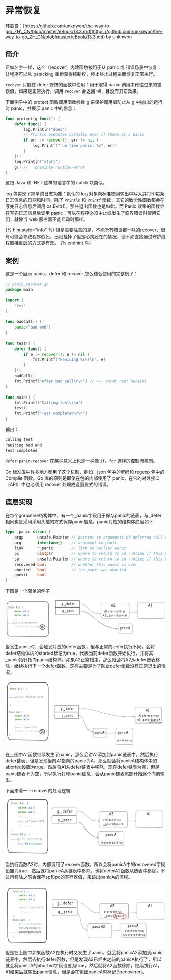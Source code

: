 # 异常恢复

转载自：[https://github.com/unknwon/the-way-to-go\_ZH\_CN/blob/master/eBook/13.3.md](https://github.com/unknwon/the-way-to-go_ZH_CN/blob/master/eBook/13.3.md) by unknwon

## 简介

正如名字一样，这个（recover）内建函数被用于从 panic 或 错误场景中恢复：让程序可以从 panicking 重新获得控制权，停止终止过程进而恢复正常执行。

`recover` 只能在 defer 修饰的函数中使用：用于取得 panic 调用中传递过来的错误值，如果是正常执行，调用 `recover` 会返回 nil，且没有其它效果。

下面例子中的 protect 函数调用函数参数 g 来保护调用者防止从 g 中抛出的运行时 panic，并展示 panic 中的信息：

```go
func protect(g func()) {
	defer func() {
		log.Println("done")
		// Println executes normally even if there is a panic
		if err := recover(); err != nil {
			log.Printf("run time panic: %v", err)
		}
	}()
	log.Println("start")
	g() //   possible runtime-error
}
```

这跟 Java 和 .NET 这样的语言中的 catch 块类似。

log 包实现了简单的日志功能：默认的 log 对象向标准错误输出中写入并打印每条日志信息的日期和时间。除了 `Println` 和 `Printf` 函数，其它的致命性函数都会在写完日志信息后调用 os.Exit\(1\)，那些退出函数也是如此。而 Panic 效果的函数会在写完日志信息后调用 panic；可以在程序必须中止或发生了临界错误时使用它们，就像当 web 服务器不能启动时那样。

{% hint style="info" %}
但是需要注意的是，不能所有错误都一味的recover，很有可能会导致程序假死，已经挂掉了但是心跳还在的情况，倒不如直接通过守护线程直接重启的方式更有效。
{% endhint %}

## 案例

这是一个展示 panic，defer 和 recover 怎么结合使用的完整例子：

```go
// panic_recover.go
package main

import (
	"fmt"
)

func badCall() {
	panic("bad end")
}

func test() {
	defer func() {
		if e := recover(); e != nil {
			fmt.Printf("Panicing %s\r\n", e)
		}
	}()
	badCall()
	fmt.Printf("After bad call\r\n") // <-- wordt niet bereikt
}

func main() {
	fmt.Printf("Calling test\r\n")
	test()
	fmt.Printf("Test completed\r\n")
}
```

输出：

```go
Calling test
Panicing bad end
Test completed
```

`defer-panic-recover` 在某种意义上也是一种像 `if`，`for` 这样的控制流机制。

Go 标准库中许多地方都用了这个机制，例如，json 包中的解码和 regexp 包中的 Complie 函数。Go 库的原则是即使在包的内部使用了 panic，在它的对外接口（API）中也必须用 recover 处理成返回显式的错误。

## 底层实现

在每个goroutine结构体中，有一个\_panic字段用于保存panic的链表，与\_defer相同也是采用采用头插的方式保存panic信息，panic对应的结构体底层如下

```go
type _panic struct {
    argp      unsafe.Pointer // pointer to arguments of deferred call run during panic; cannot move - known to liblink
    arg       interface{}    // argument to panic
    link      *_panic        // link to earlier panic
    pc        uintptr        // where to return to in runtime if this panic is bypassed
    sp        unsafe.Pointer // where to return to in runtime if this panic is bypassed
    recovered bool           // whether this panic is over
    aborted   bool           // the panic was aborted
    goexit    bool
}
```

下图是一个简单的例子

![](../../.gitbook/assets/image%20%2861%29.png)

当发生panic时，会触发对应的defer函数，但与正常的defer执行不同，会将defer结构体内的started标记为true，代表当前defer函数开始执行，并将其\_panic指针指向panic结构体。如果A2正常结束，那么就会将A2从defer链表移除，继续执行下一个defer函数，这样主要是为了防止defer函数没有正常退出的情况。

![](../../.gitbook/assets/image%20%2863%29.png)

在上图中A1函数继续发生了panic，那么会讲A1添加到panic链表中，然后执行defer链表，但是发现当前A1指向的panic为A，那么就会将panicA结构体中的aborted设置为true。然后将A1从defer链表中移除，现在defer链表为空，但是panic链表不为空，所以执行打印panic信息，会从panic链表尾部开始逐个向前输出。

下面来看一下recover的处理逻辑

![](../../.gitbook/assets/image%20%2862%29.png)

当执行函数A2时，内部调用了recover函数，所以会将panicA中的recovered字段设置为true，然后就将panicA从链表中移除，也将deferA2函数从链表中移除，不过再移除之前会保存sp和pc的寄存器值，来跳出panicA的流程。

![](../../.gitbook/assets/image%20%2860%29.png)

但是在上图中如果函数A2在执行时又发生了panic，就会将panicA2添加到panic链表中，然后去执行defer函数，但是发现A2已经由之前的panicA执行了，所以就会将panicA的aborted字段设置为true，然后就将A2函数移除，继续执行A1，A1结束后就输出panic信息，但是会在输出panicA时标记为recovered。

